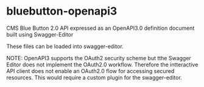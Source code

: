 # bluebutton-openapi3
CMS Blue Button 2.0 API expressed as an OpenAPI3.0 definition document built using Swagger-Editor 

These files can be loaded into swagger-editor. 

NOTE: OpenAPI3 supports the OAuth2 security scheme but tthe Swagger Editor does not implement the OAuth2.0 workflow. 
Therefore the intteractive API client does not enable an OAuth2.0 flow for accessing secured resources. 
This would require a custom plugin for the swagger-editor.

